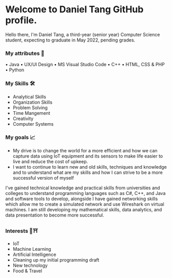 # Welcome to  Daniel Tang GitHub profile.

Hello there, I'm Daniel Tang, a third-year (senior year) Computer Science student, expecting to graduate in May 2022, pending grades.

### My attributes 🔧 
• Java
• UX/UI Design
• MS Visual Studio Code
• C++
• HTML, CSS & PHP
• Python

### My Skills 🛠
* Analytical Skills
* Organization Skills
* Problem Solving
* Time Mangement
* Creativity
* Computer Systems

### My goals 📈
* My drive is to change the world for a more efficient and how we can capture data using IoT equipment and its sensors to make life easier to live and reduce the cost of upkeep.
* I want to continue to learn new and old skills, techniques and knowledge and to understand what are my skills and how I can strive to be a more successful version of myself

I've gained technical knowledge and practical skills from universities and colleges to understand programming languages such as C#, C++, and Java and software tools to develop, alongside I have gained networking skills which allow me to create a simulated network and use Wireshark on virtual machines. I am still developing my mathematical skills, data analytics, and data presentation to become more successful.

### Interests 📱⛩
* IoT
* Machine Learning
* Artificial Intelligence
* Cleaning up my initial programming draft
* New technology
* Food & Travel
